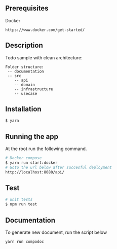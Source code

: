   <!--[![Backers on Open Collective](https://opencollective.com/nest/backers/badge.svg)](https://opencollective.com/nest#backer)
  [![Sponsors on Open Collective](https://opencollective.com/nest/sponsors/badge.svg)](https://opencollective.com/nest#sponsor)-->

## Prerequisites

Docker

```
https://www.docker.com/get-started/

```

## Description

Todo sample with clean architecture:

```
Folder structure:
 -- documentation
 -- src
    -- api
    -- domain
    -- infrastructure
    -- usecase

```

## Installation

```bash
$ yarn
```

## Running the app

At the root run the following command.

```bash
# Docker compose
$ yarn run start:docker
# Goto the url below after succesful deployment
http://localhost:8080/api/
```

## Test

```bash
# unit tests
$ npm run test

```

## Documentation

To generate new document, run the script below

```
yarn run compodoc
```
